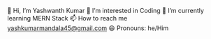 
👋 Hi, I’m Yashwanth Kumar
👀 I’m interested in Coding
🌱 I’m currently learning MERN Stack
📫 How to reach me yashkumarmandala45@gmail.com 
😄 Pronouns: he/Him

<!--
**Yashwanthkumar-45/Yashwanthkumar-45** is a ✨ _special_ ✨ repository because its `README.md` (this file) appears on your GitHub profile.

Here are some ideas to get you started:

- 🔭 I’m currently working on ...
- 🌱 I’m currently learning ...
- 👯 I’m looking to collaborate on ...
- 🤔 I’m looking for help with ...
- 💬 Ask me about ...
- 📫 How to reach me: ...
- 😄 Pronouns: ...
- ⚡ Fun fact: ...
-->
